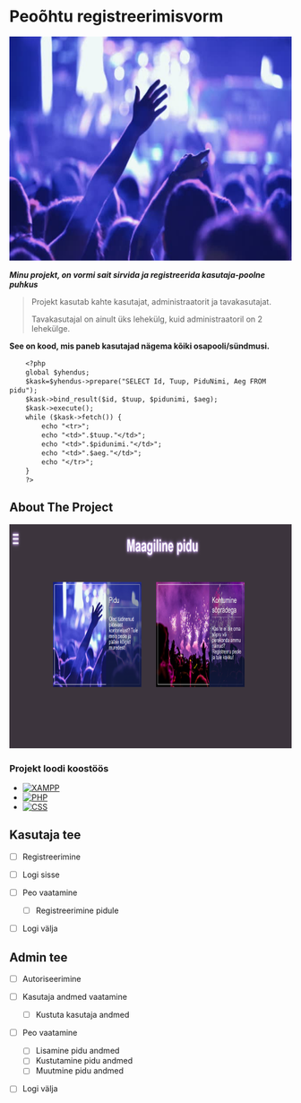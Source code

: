 # Peoõhtu registreerimisvorm
<div align="center">
    <img src="images/party.jpg" alt="Logo" width="600" height="400">

</div>

_**Minu projekt, on vormi sait sirvida ja registreerida kasutaja-poolne puhkus**_
> Projekt kasutab kahte kasutajat, administraatorit ja tavakasutajat.
>
> Tavakasutajal on ainult üks lehekülg, kuid administraatoril on 2 lehekülge.
> 
**See on kood, mis paneb kasutajad nägema kõiki osapooli/sündmusi.**
```
    <?php
    global $yhendus;
    $kask=$yhendus->prepare("SELECT Id, Tuup, PiduNimi, Aeg FROM pidu");
    $kask->bind_result($id, $tuup, $pidunimi, $aeg);
    $kask->execute();
    while ($kask->fetch()) {
        echo "<tr>";
        echo "<td>".$tuup."</td>";
        echo "<td>".$pidunimi."</td>";
        echo "<td>".$aeg."</td>";
        echo "</tr>";
    }
    ?>
```
## About The Project

<a href="https://darjamiljukova22.thkit.ee/jsleht/content/andmebaas/proekt/registr.php">
    <img src="images/skrin.png" alt="Logo" width="600" height="400">
</a>



### Projekt loodi koostöös
* [![XAMPP][XAMPP-shield]][XAMPP-url]
* [![PHP][PHP-shield]][PHP-url]
* [![CSS][CSS-shield]][CSS-url]

## Kasutaja tee

- [ ] Registreerimine
- [ ] Logi sisse
- [ ] Peo vaatamine
    - [ ] Registreerimine pidule
- [ ] Logi välja


## Admin tee

- [ ] Autoriseerimine
- [ ] Kasutaja andmed vaatamine
    - [ ] Kustuta kasutaja andmed    
- [ ] Peo vaatamine
    - [ ] Lisamine pidu andmed
    - [ ] Kustutamine pidu andmed
    - [ ] Muutmine pidu andmed
- [ ] Logi välja


[XAMPP-shield]: https://img.shields.io/badge/XAMPP-F37623?style=for-the-badge&logo=xampp&logoColor=white
[XAMPP-url]: https://www.apachefriends.org/index.html

[PHP-shield]: https://img.shields.io/badge/PHP-777BB4?style=for-the-badge&logo=php&logoColor=white
[PHP-url]: https://www.php.net/

[CSS-shield]: https://img.shields.io/badge/CSS-1572B6?style=for-the-badge&logo=css3&logoColor=white
[CSS-url]: https://developer.mozilla.org/en-US/docs/Web/CSS

[product-screenshot]: images/skrin.png
